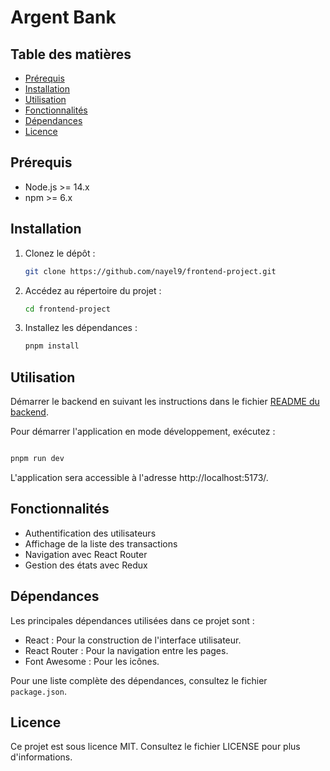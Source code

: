 # Argent Bank

## Table des matières

- [Prérequis](#prérequis)
- [Installation](#installation)
- [Utilisation](#utilisation)
- [Fonctionnalités](#fonctionnalités)
- [Dépendances](#dépendances)
- [Licence](#licence)




## Prérequis

- Node.js >= 14.x
- npm >= 6.x

## Installation

1. Clonez le dépôt :
    ```bash
    git clone https://github.com/nayel9/frontend-project.git
    ```
2. Accédez au répertoire du projet :
    ```bash
    cd frontend-project
    ```
3. Installez les dépendances :
    ```bash
    pnpm install
    ```

## Utilisation

Démarrer le backend en suivant les instructions dans le fichier [README du backend](../backend/README.md).

Pour démarrer l'application en mode développement, exécutez :

```bash

pnpm run dev

```

L'application sera accessible à l'adresse http://localhost:5173/.


## Fonctionnalités

- Authentification des utilisateurs
- Affichage de la liste des transactions
- Navigation avec React Router
- Gestion des états avec Redux


## Dépendances
Les principales dépendances utilisées dans ce projet sont :
- React : Pour la construction de l'interface utilisateur.
- React Router : Pour la navigation entre les pages.
- Font Awesome : Pour les icônes.

Pour une liste complète des dépendances, consultez le fichier `package.json`.

## Licence
Ce projet est sous licence MIT. Consultez le fichier LICENSE pour plus d'informations.